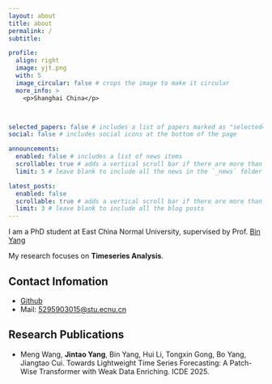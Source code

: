 ```yaml
---
layout: about
title: about
permalink: /
subtitle: 

profile:
  align: right
  image: yjt.png
  with: 5
  image_circular: false # crops the image to make it circular
  more_info: >
    <p>Shanghai China</p>



selected_papers: false # includes a list of papers marked as "selected={true}"
social: false # includes social icons at the bottom of the page

announcements:
  enabled: false # includes a list of news items
  scrollable: true # adds a vertical scroll bar if there are more than 3 news items
  limit: 5 # leave blank to include all the news in the `_news` folder

latest_posts:
  enabled: false
  scrollable: true # adds a vertical scroll bar if there are more than 3 new posts items
  limit: 3 # leave blank to include all the blog posts
---
```

I am a PhD student at East China Normal University, supervised by Prof. [Bin Yang](https://scholar.google.com/citations?hl=zh-CN&user=qjBQhoUAAAAJ)

My research focuses on **Timeseries Analysis**. 

## Contact Infomation 
- [Github](https://github.com/kongqi404)
- Mail: 5295903015@stu.ecnu.cn


## Research Publications
- Meng Wang, **Jintao Yang**, Bin Yang, Hui Li, Tongxin Gong, Bo Yang, Jiangtao Cui. Towards Lightweight Time Series Forecasting: A Patch-Wise Transformer with Weak Data Enriching. ICDE 2025. 